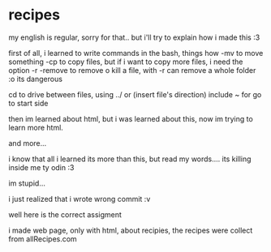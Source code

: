 # recipes

my english is regular, sorry for that.. but i'll try to explain how i made this :3

first of all, i learned to write commands in the bash, things how 
-mv to move something
-cp to copy files, but if i want to copy more files, i need the option -r
-remove to remove o kill a file, with -r can remove a whole folder :o its dangerous

cd to drive between files, using ../ or (insert file's direction) include ~ for go to start side

then im learned about html, but i was learned about this, now im trying to learn more html. 
<!--this to make a comment -->

and more...

i know that all i learned its more than this, but read my words.... its killing inside me ty odin :3

im stupid...

i just realized that i wrote wrong commit :v

well here is the correct assigment

i made web page, only with html, about recipies, the recipes were collect from allRecipes.com

